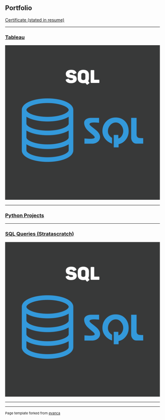 ## Portfolio

[Certificate (stated in resume)](/dontesliger_certificate.pdf)

---
### [Tableau](https://public.tableau.com/app/profile/donte8785)
<img src="images/sql-cover.png?raw=true"/>

---
### [Python Projects](/sample_page)

---
### [SQL Queries (Stratascratch)](/sql_page)
<img src="images/sql-cover.png?raw=true"/>

---



---
<p style="font-size:11px">Page template forked from <a href="https://github.com/evanca/quick-portfolio">evanca</a></p>
<!-- Remove above link if you don't want to attibute -->
